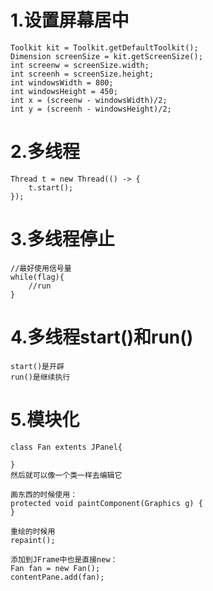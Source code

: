 # 1.设置屏幕居中
```
Toolkit kit = Toolkit.getDefaultToolkit();
Dimension screenSize = kit.getScreenSize();
int screenw = screenSize.width;
int screenh = screenSize.height;
int windowsWidth = 800;
int windowsHeight = 450;
int x = (screenw - windowsWidth)/2;
int y = (screenh - windowsHeight)/2;
```

# 2.多线程
```
Thread t = new Thread(() -> {
    t.start();
});
```

# 3.多线程停止
```
//最好使用信号量
while(flag){
    //run
}
```

# 4.多线程start()和run()
```
start()是开辟
run()是继续执行
```

# 5.模块化
```
class Fan extents JPanel{
    
}
然后就可以像一个类一样去编辑它

画东西的时候使用：
protected void paintComponent(Graphics g) {
}

重绘的时候用
repaint();

添加到JFrame中也是直接new：
Fan fan = new Fan();
contentPane.add(fan);

```
